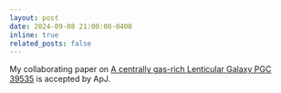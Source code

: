 ```yaml
---
layout: post
date: 2024-09-08 21:00:00-0400
inline: true
related_posts: false
---
```

My collaborating paper on [A centrally gas-rich Lenticular Galaxy PGC 39535](https://arxiv.org/abs/2409.05172) is accepted by ApJ.

<!-- Finally have time to update my website. I will try to keep it up-to-date. -->